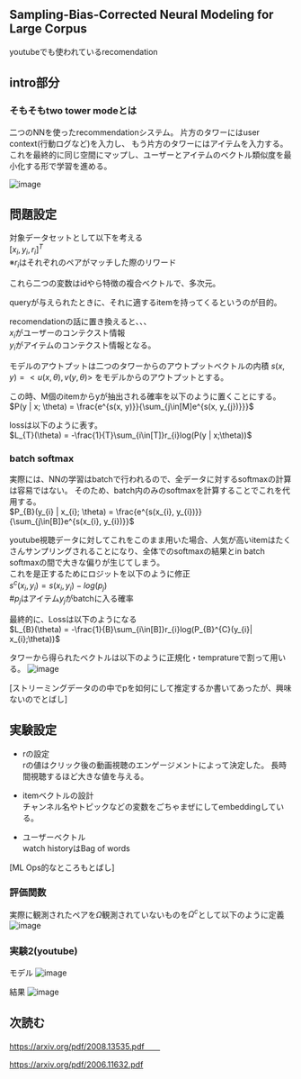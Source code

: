 ## Sampling-Bias-Corrected Neural Modeling for Large Corpus
youtubeでも使われているrecomendation

## intro部分

### そもそもtwo tower modeとは
二つのNNを使ったrecommendationシステム。
片方のタワーにはuser context(行動ログなど)を入力し、
もう片方のタワーにはアイテムを入力する。
これを最終的に同じ空間にマップし、ユーザーとアイテムのベクトル類似度を最小化する形で学習を進める。

![image](https://user-images.githubusercontent.com/54636129/192722504-4be52269-2eb3-4fd8-b4da-2a57362bd22f.png)

## 問題設定
対象データセットとして以下を考える  
$[x_{i}, y_{i}, r_{i}]^{T}$  
※$r_{i}$はそれぞれのペアがマッチした際のリワード  

これら二つの変数はidやら特徴の複合ベクトルで、多次元。  

queryが与えられたときに、それに適するitemを持ってくるというのが目的。  

recomendationの話に置き換えると、、、  
$x_{i}$がユーザーのコンテクスト情報  
$y_{i}$がアイテムのコンテクスト情報となる。  


モデルのアウトプットは二つのタワーからのアウトプットベクトルの内積
$s(x, y) = <u(x, \theta), v(y, \theta)>$
をモデルからのアウトプットとする。

この時、M個のitemからyが抽出される確率を以下のように置くことにする。  
$P(y | x; \theta) = \frac{e^{s(x, y)}}{\sum_{j\in[M]e^{s(x, y_{j})}}}$  
  
lossは以下のように表す。  
$L_{T}(\theta) = -\frac{1}{T}\sum_{i\in[T]}r_{i}log(P(y | x;\theta))$  
  
### batch softmax
実際には、NNの学習はbatchで行われるので、全データに対するsoftmaxの計算は容易ではない。
そのため、batch内のみのsoftmaxを計算することでこれを代用する。  
$P_{B}(y_{i} | x_{i}; \theta) = \frac{e^{s(x_{i}, y_{i})}}{\sum_{j\in[B]}e^{s(x_{i}, y_{i})}}$  
  
youtube視聴データに対してこれをこのまま用いた場合、人気が高いitemはたくさんサンプリングされることになり、全体でのsoftmaxの結果とin batch softmaxの間で大きな偏りが生じてしまう。  
これを是正するためにロジットを以下のように修正  
$s^{c}(x_{i}, y_{i}) = s(x_{i}, y_{i}) - log(p_{j})$  
#$p_{j}$はアイテム$y_{j}$がbatchに入る確率  
  
最終的に、Lossは以下のようになる   
$L_{B}(\theta) = -\frac{1}{B}\sum_{i\in[B]}r_{i}log(P_{B}^{C}(y_{i}| x_{i};\theta))$
  
タワーから得られたベクトルは以下のように正規化・tempratureで割って用いる。
![image](https://user-images.githubusercontent.com/54636129/192750960-f74c0000-d218-4211-b13f-0a152878972f.png)


[ストリーミングデータのの中でpを如何にして推定するか書いてあったが、興味ないのでとばし]  

## 実験設定
-  rの設定  
  rの値はクリック後の動画視聴のエンゲージメントによって決定した。
  長時間視聴するほど大きな値を与える。
  
- itemベクトルの設計  
  チャンネル名やトピックなどの変数をごちゃまぜにしてembeddingしている。

-  ユーザーベクトル  
   watch historyはBag of words  
  
[ML Ops的なところもとばし]

### 評価関数  
実際に観測されたペアを$\Omega$観測されていないものを$\Omega^{c}$として以下のように定義
![image](https://user-images.githubusercontent.com/54636129/192749200-424e4391-8f27-4fad-a0ca-ea15c4cb0438.png)　　

### 実験2(youtube)
モデル
![image](https://user-images.githubusercontent.com/54636129/192751467-1e8441ce-bd37-4ba2-a4ab-75361d9dc4eb.png)  

結果
![image](https://user-images.githubusercontent.com/54636129/192751793-85ecb56e-f154-4501-b60d-00dfd2062f24.png)


## 次読む
https://arxiv.org/pdf/2008.13535.pdf　　

https://arxiv.org/pdf/2006.11632.pdf